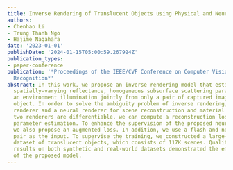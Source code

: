```yaml
---
title: Inverse Rendering of Translucent Objects using Physical and Neural Renderers
authors:
- Chenhao Li
- Trung Thanh Ngo
- Hajime Nagahara
date: '2023-01-01'
publishDate: '2024-01-15T05:00:59.267924Z'
publication_types:
- paper-conference
publication: '*Proceedings of the IEEE/CVF Conference on Computer Vision and Pattern
  Recognition*'
abstract: In this work, we propose an inverse rendering model that estimates 3D shape,
  spatially-varying reflectance, homogeneous subsurface scattering parameters, and
  an environment illumination jointly from only a pair of captured images of a translucent
  object. In order to solve the ambiguity problem of inverse rendering, we use a physically-based
  renderer and a neural renderer for scene reconstruction and material editing. Because
  two renderers are differentiable, we can compute a reconstruction loss to assist
  parameter estimation. To enhance the supervision of the proposed neural renderer,
  we also propose an augmented loss. In addition, we use a flash and no-flash image
  pair as the input. To supervise the training, we constructed a large-scale synthetic
  dataset of translucent objects, which consists of 117K scenes. Qualitative and quantitative
  results on both synthetic and real-world datasets demonstrated the effectiveness
  of the proposed model.
---
```


